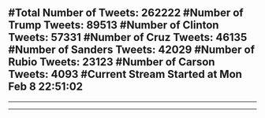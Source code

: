 #Total Number of Tweets: 262222 
#Number of Trump Tweets: 89513
#Number of Clinton Tweets: 57331
#Number of Cruz Tweets: 46135
#Number of Sanders Tweets: 42029
#Number of Rubio Tweets: 23123
#Number of Carson Tweets: 4093
#Current Stream Started at Mon Feb  8 22:51:02
---
---
---
